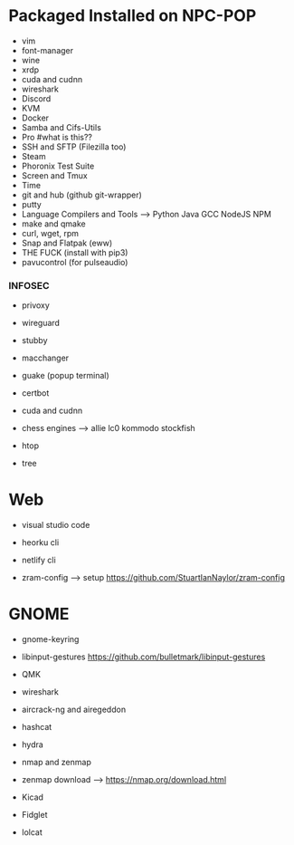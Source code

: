 # Packaged Installed on NPC-POP
- vim
- font-manager
- wine
- xrdp
- cuda and cudnn
- wireshark
- Discord
- KVM
- Docker
- Samba and Cifs-Utils
- Pro #what is this??
- SSH and SFTP (Filezilla too)
- Steam
- Phoronix Test Suite
- Screen and Tmux
- Time
- git and hub (github git-wrapper)
- putty
- Language Compilers and Tools --> Python Java GCC NodeJS NPM
- make and qmake
- curl, wget, rpm
- Snap and Flatpak (eww)
- THE FUCK (install with pip3)
- pavucontrol (for pulseaudio)

### INFOSEC
- privoxy
- wireguard
- stubby

- macchanger
- guake (popup terminal)

- certbot
- cuda and cudnn
- chess engines --> allie lc0 kommodo stockfish
- htop
- tree


# Web
- visual studio code
- heorku cli
- netlify cli


- zram-config --> setup https://github.com/StuartIanNaylor/zram-config

# GNOME
- gnome-keyring
- libinput-gestures https://github.com/bulletmark/libinput-gestures

- QMK
- wireshark
- aircrack-ng and airegeddon
- hashcat
- hydra
- nmap and zenmap
- zenmap download --> https://nmap.org/download.html

- Kicad
- Fidglet
- lolcat
